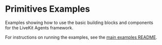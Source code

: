 # Primitives Examples

Examples showing how to use the basic building blocks and components for the LiveKit Agents framework.

For instructions on running the examples, see the [main examples README](../README.md). 